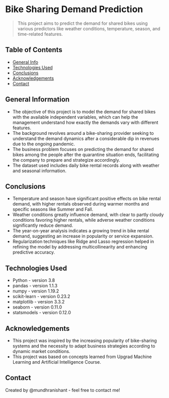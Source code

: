 # Bike Sharing Demand Prediction
> This project aims to predict the demand for shared bikes using various predictors like weather conditions, temperature, season, and time-related features.

## Table of Contents
* [General Info](#general-information)
* [Technologies Used](#technologies-used)
* [Conclusions](#conclusions)
* [Acknowledgements](#acknowledgements)
* [Contact](#contact)

## General Information
- The objective of this project is to model the demand for shared bikes with the available independent variables, which can help the management understand how exactly the demands vary with different features.
- The background revolves around a bike-sharing provider seeking to understand the demand dynamics after a considerable dip in revenues due to the ongoing pandemic.
- The business problem focuses on predicting the demand for shared bikes among the people after the quarantine situation ends, facilitating the company to prepare and strategize accordingly.
- The dataset used includes daily bike rental records along with weather and seasonal information.

## Conclusions
- Temperature and season have significant positive effects on bike rental demand, with higher rentals observed during warmer months and specific seasons like Summer and Fall.
- Weather conditions greatly influence demand, with clear to partly cloudy conditions favoring higher rentals, while adverse weather conditions significantly reduce demand.
- The year-on-year analysis indicates a growing trend in bike rental demand, suggesting an increase in popularity or service expansion.
- Regularization techniques like Ridge and Lasso regression helped in refining the model by addressing multicollinearity and enhancing predictive accuracy.

## Technologies Used
- Python - version 3.8
- pandas - version 1.1.3
- numpy - version 1.19.2
- scikit-learn - version 0.23.2
- matplotlib - version 3.3.2
- seaborn - version 0.11.0
- statsmodels - version 0.12.0

## Acknowledgements
- This project was inspired by the increasing popularity of bike-sharing systems and the necessity to adapt business strategies according to dynamic market conditions.
- This project was based on concepts learned from Upgrad Machine Learning and Artificial Intelligence Course.

## Contact
Created by @mundhranishant - feel free to contact me!
